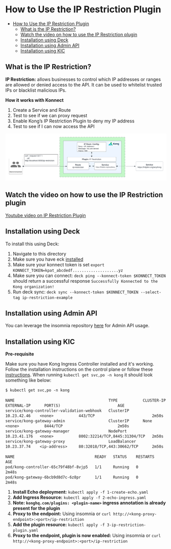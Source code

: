 # How to Use the IP Restriction Plugin

- [How to Use the IP Restriction Plugin](#how-to-use-the-ip-restriction-plugin)
  - [What is the IP Restriction?](#what-is-the-ip-restriction)
  - [Watch the video on how to use the IP Restriction plugin](#watch-the-video-on-how-to-use-the-ip-restriction-plugin)
  - [Installation using Deck](#installation-using-deck)
  - [Installation using Admin API](#installation-using-admin-api)
  - [Installation using KIC](#installation-using-kic)

## What is the IP Restriction?

**IP Restriction:** allows businesses to control which IP addresses or ranges are allowed or denied access to the API. It can be used to whitelist trusted IPs or blacklist malicious IPs.

**How it works with Konnect**

1. Create a Service and Route
2. Test to see if we can proxy request
3. Enable Kong’s IP Restriction Plugin to deny my IP address
4. Test to see if I can now access the API


![IP Restriction](../../images/IP-Restriction.png)

## Watch the video on how to use the IP Restriction plugin

[Youtube video on IP Restriction Plugin](https://youtu.be/A3aR7GkaCoU?si=2zz_IPFCZKPP_Opk)

## Installation using Deck

To install this using Deck:

1. Navigate to this directory
2. Make sure you have eck [installed](https://docs.konghq.com/deck/latest/installation/)
3. Make sure your konnect token is set `export KONNECT_TOKEN=kpat_abcdedf....................yz`
4. Make sure you can connect: `deck ping --konnect-token $KONNECT_TOKEN` should return a successful response `Successfully Konnected to the Kong organization!`
5. Run deck sync: `deck sync --konnect-token $KONNECT_TOKEN --select-tag ip-restriction-example`

## Installation using Admin API

You can leverage the insomnia repository [here](https://github.com/irishtek-solutions/kong-konnect-inso) for Admin API usage.

## Installation using KIC

**Pre-requisite**

Make sure you have Kong Ingress Controller installed and it's working. Follow the installation instructions on the control plane or follow these [instructions](../../install/kic-install/). When running  `kubectl get svc,po -n kong` it should look something like below:

```
$ kubectl get svc,po -n kong

NAME                                         TYPE           CLUSTER-IP     EXTERNAL-IP      PORT(S)                         AGE
service/kong-controller-validation-webhook   ClusterIP      10.23.42.46    <none>           443/TCP                         2m50s
service/kong-gateway-admin                   ClusterIP      None           <none>           8444/TCP                        2m50s
service/kong-gateway-manager                 NodePort       10.23.41.176   <none>           8002:32214/TCP,8445:31304/TCP   2m50s
service/kong-gateway-proxy                   LoadBalancer   10.23.37.74    <ip-address>     80:32018/TCP,443:30662/TCP      2m50s

NAME                                   READY   STATUS    RESTARTS   AGE
pod/kong-controller-65c79f48bf-8vjp5   1/1     Running   0          2m48s
pod/kong-gateway-6bcb9d8d7c-6z8pr      1/1     Running   0          2m48s
```

1. **Install Echo deployment:** `kubectl apply -f 1-create-echo.yaml`
2. **Add Ingress Resource:** `kubectl apply -f 2-echo-ingress.yaml` 
3. **Note: `konghq.com/plugins: <plugin-name>` ingress annotation is already present for the plugin**
4. **Proxy to the endpoint:** Using insomnia or `curl http://<kong-proxy-endpoint>:<port>/ip-restriction`
5. **Add the plugin resource:** `kubectl apply -f 3-ip-restriction-plugin.yaml`
6. **Proxy to the endpoint, plugin is now enabled:** Using insomnia or `curl http://<kong-proxy-endpoint>:<port>/ip-restriction`

